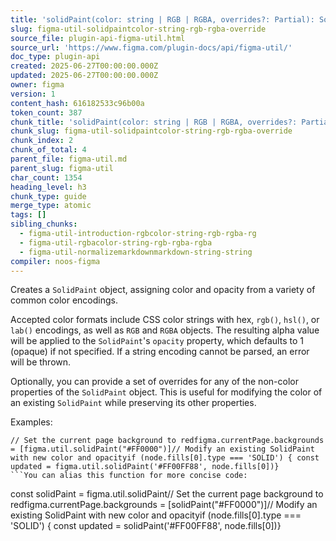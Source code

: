 ```yaml
---
title: 'solidPaint(color: string | RGB | RGBA, overrides?: Partial): SolidPaint'
slug: figma-util-solidpaintcolor-string-rgb-rgba-override
source_file: plugin-api-figma-util.html
source_url: 'https://www.figma.com/plugin-docs/api/figma-util/'
doc_type: plugin-api
created: 2025-06-27T00:00:00.000Z
updated: 2025-06-27T00:00:00.000Z
owner: figma
version: 1
content_hash: 616182533c96b00a
token_count: 387
chunk_title: 'solidPaint(color: string | RGB | RGBA, overrides?: Partial): SolidPaint'
chunk_slug: figma-util-solidpaintcolor-string-rgb-rgba-override
chunk_index: 2
chunk_of_total: 4
parent_file: figma-util.md
parent_slug: figma-util
char_count: 1354
heading_level: h3
chunk_type: guide
merge_type: atomic
tags: []
sibling_chunks:
  - figma-util-introduction-rgbcolor-string-rgb-rgba-rg
  - figma-util-rgbacolor-string-rgb-rgba-rgba
  - figma-util-normalizemarkdownmarkdown-string-string
compiler: noos-figma
---
```


Creates a `SolidPaint` object, assigning color and opacity from a variety of common color encodings.

Accepted color formats include CSS color strings with hex, `rgb()`, `hsl()`, or `lab()` encodings, as well as `RGB` and `RGBA` objects. The resulting alpha value will be applied to the `SolidPaint`'s `opacity` property, which defaults to 1 (opaque) if not specified. If a string encoding cannot be parsed, an error will be thrown.

Optionally, you can provide a set of overrides for any of the non-color properties of the `SolidPaint` object. This is useful for modifying the color of an existing `SolidPaint` while preserving its other properties.

Examples:

```
// Set the current page background to redfigma.currentPage.backgrounds = [figma.util.solidPaint("#FF0000")]// Modify an existing SolidPaint with new color and opacityif (node.fills[0].type === 'SOLID') { const updated = figma.util.solidPaint('#FF00FF88', node.fills[0])}
```You can alias this function for more concise code:

```
const solidPaint = figma.util.solidPaint// Set the current page background to redfigma.currentPage.backgrounds = [solidPaint("#FF0000")]// Modify an existing SolidPaint with new color and opacityif (node.fills[0].type === 'SOLID') { const updated = solidPaint('#FF00FF88', node.fills[0])}
```[View more →](/plugin-docs/api/properties/figma-util-solidpaint/)
